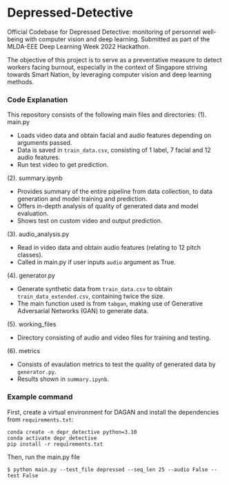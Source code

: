 # Depressed-Detective
Official Codebase for Depressed Detective: monitoring of personnel well-being with computer vision and deep learning.
Submitted as part of the MLDA-EEE Deep Learning Week 2022 Hackathon.

The objective of this project is to serve as a preventative measure to detect workers facing burnout, especially in the context of Singapore striving towards Smart Nation, by leveraging computer vision and deep learning methods.

### Code Explanation

This repository consists of the following main files and directories:
(1). main.py
- Loads video data and obtain facial and audio features depending on arguments passed.
- Data is saved in ```train_data.csv```, consisting of 1 label, 7 facial and 12 audio features.
- Run test video to get prediction.

(2). summary.ipynb
- Provides summary of the entire pipeline from data collection, to data generation and model training and prediction.
- Offers in-depth analysis of quality of generated data and model evaluation.
- Shows test on custom video and output prediction.

(3). audio_analysis.py
- Read in video data and obtain audio features (relating to 12 pitch classes).
- Called in main.py if user inputs ```audio``` argument as True.

(4). generator.py
- Generate synthetic data from ```train_data.csv``` to obtain ```train_data_extended.csv```, containing twice the size.
- The main function used is from ```tabgan```, making use of Generative Adversarial Networks (GAN) to generate data.

(5). working_files
- Directory consisting of audio and video files for training and testing.

(6). metrics
- Consists of evaulation metrics to test the quality of generated data by ```generator.py```. 
- Results shown in ```summary.ipynb```.

### Example command

First, create a virtual environment for DAGAN and install the dependencies from ```requirements.txt```:

```shell
conda create -n depr_detective python=3.10
conda activate depr_detective
pip install -r requirements.txt
``` 
Then, run the main.py file

```shell
$ python main.py --test_file depressed --seq_len 25 --audio False --test False
```